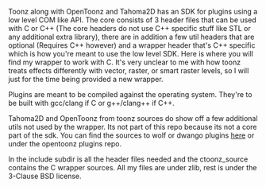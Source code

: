 Toonz along with OpenToonz and Tahoma2D has an SDK for plugins using a low level COM like API. The core consists of 3 header files that can be used with C or C++ (The core headers do not use C++ specific stuff like STL or any additional extra library), there are in addition a few util headers that are optional (Requires C++ however) and a wrapper header that's C++ specific which is how you're meant to use the low level SDK. Here is where you will find my wrapper to work with C. It's very unclear to me with how toonz treats effects differently with vector, raster, or smart raster levels, so I will just for the time being provided a new wrapper.

Plugins are meant to be compiled against the operating system. They're to be built with gcc/clang if C or g++/clang++ if C++.

Tahoma2D and OpenToonz from toonz sources do show off a few additional utils not used by the wrapper. Its not part of this repo because its not a core part of the sdk. You can find the sources to wolf or dwango plugins [here](https://www.github.com/tahoma2d/tahoma2d_plugins) or under the opentoonz plugins repo.

In the include subdir is all the header files needed and the ctoonz_source contains the C wrapper sources. All my files are under zlib, rest is under the 3-Clause BSD license.

